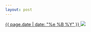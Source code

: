 ```yaml
---
layout: post
---
```


<p>
  <a href="/34">
    <time>{{ page.date | date: "%e %B %Y" }}</time>
    <img src="{{ site.assets_url }}/34.jpg">
  </a>
  
</p>
